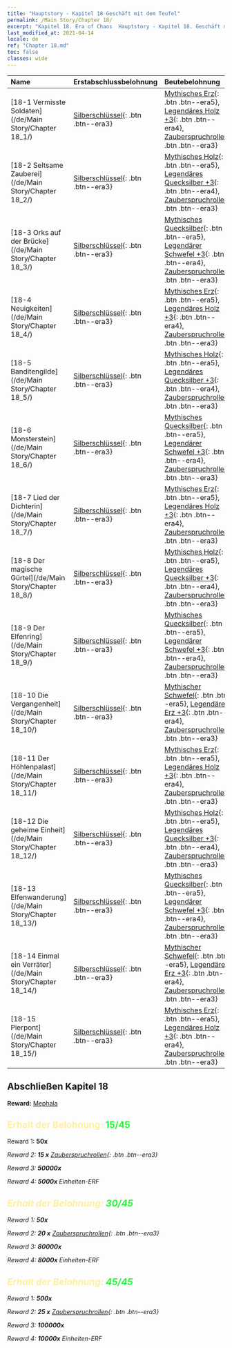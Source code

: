 ```yaml
---
title: "Hauptstory - Kapitel 18 Geschäft mit dem Teufel"
permalink: /Main Story/Chapter 18/
excerpt: "Kapitel 18. Era of Chaos  Hauptstory - Kapitel 18. Geschäft mit dem Teufel"
last_modified_at: 2021-04-14
locale: de
ref: "Chapter 18.md"
toc: false
classes: wide
---
```


  | Name |  Erstabschlussbelohnung | Beutebelohnung |
  |:------------|:------------|:------------| 
  | [18-1 Vermisste Soldaten](/de/Main Story/Chapter 18_1/) | [Silberschlüssel](/de/Items/con_693/){: .btn .btn--era3} | [Mythisches Erz](/de/Items/mat_61/){: .btn .btn--era5}, [Legendäres Holz +3](/de/Items/mat_55/){: .btn .btn--era4}, [Zauberspruchrollen](/de/Items/con_694/){: .btn .btn--era3} |
  | [18-2 Seltsame Zauberei](/de/Main Story/Chapter 18_2/) | [Silberschlüssel](/de/Items/con_693/){: .btn .btn--era3} | [Mythisches Holz](/de/Items/mat_62/){: .btn .btn--era5}, [Legendäres Quecksilber +3](/de/Items/mat_56/){: .btn .btn--era4}, [Zauberspruchrollen](/de/Items/con_694/){: .btn .btn--era3} |
  | [18-3 Orks auf der Brücke](/de/Main Story/Chapter 18_3/) | [Silberschlüssel](/de/Items/con_693/){: .btn .btn--era3} | [Mythisches Quecksilber](/de/Items/mat_63/){: .btn .btn--era5}, [Legendärer Schwefel +3](/de/Items/mat_57/){: .btn .btn--era4}, [Zauberspruchrollen](/de/Items/con_694/){: .btn .btn--era3} |
  | [18-4 Neuigkeiten](/de/Main Story/Chapter 18_4/) | [Silberschlüssel](/de/Items/con_693/){: .btn .btn--era3} | [Mythisches Erz](/de/Items/mat_61/){: .btn .btn--era5}, [Legendäres Holz +3](/de/Items/mat_55/){: .btn .btn--era4}, [Zauberspruchrollen](/de/Items/con_694/){: .btn .btn--era3} |
  | [18-5 Banditengilde](/de/Main Story/Chapter 18_5/) | [Silberschlüssel](/de/Items/con_693/){: .btn .btn--era3} | [Mythisches Holz](/de/Items/mat_62/){: .btn .btn--era5}, [Legendäres Quecksilber +3](/de/Items/mat_56/){: .btn .btn--era4}, [Zauberspruchrollen](/de/Items/con_694/){: .btn .btn--era3} |
  | [18-6 Monsterstein](/de/Main Story/Chapter 18_6/) | [Silberschlüssel](/de/Items/con_693/){: .btn .btn--era3} | [Mythisches Quecksilber](/de/Items/mat_63/){: .btn .btn--era5}, [Legendärer Schwefel +3](/de/Items/mat_57/){: .btn .btn--era4}, [Zauberspruchrollen](/de/Items/con_694/){: .btn .btn--era3} |
  | [18-7 Lied der Dichterin](/de/Main Story/Chapter 18_7/) | [Silberschlüssel](/de/Items/con_693/){: .btn .btn--era3} | [Mythisches Erz](/de/Items/mat_61/){: .btn .btn--era5}, [Legendäres Holz +3](/de/Items/mat_55/){: .btn .btn--era4}, [Zauberspruchrollen](/de/Items/con_694/){: .btn .btn--era3} |
  | [18-8 Der magische Gürtel](/de/Main Story/Chapter 18_8/) | [Silberschlüssel](/de/Items/con_693/){: .btn .btn--era3} | [Mythisches Holz](/de/Items/mat_62/){: .btn .btn--era5}, [Legendäres Quecksilber +3](/de/Items/mat_56/){: .btn .btn--era4}, [Zauberspruchrollen](/de/Items/con_694/){: .btn .btn--era3} |
  | [18-9 Der Elfenring](/de/Main Story/Chapter 18_9/) | [Silberschlüssel](/de/Items/con_693/){: .btn .btn--era3} | [Mythisches Quecksilber](/de/Items/mat_63/){: .btn .btn--era5}, [Legendärer Schwefel +3](/de/Items/mat_57/){: .btn .btn--era4}, [Zauberspruchrollen](/de/Items/con_694/){: .btn .btn--era3} |
  | [18-10 Die Vergangenheit](/de/Main Story/Chapter 18_10/) | [Silberschlüssel](/de/Items/con_693/){: .btn .btn--era3} | [Mythischer Schwefel](/de/Items/mat_64/){: .btn .btn--era5}, [Legendäres Erz +3](/de/Items/mat_54/){: .btn .btn--era4}, [Zauberspruchrollen](/de/Items/con_694/){: .btn .btn--era3} |
  | [18-11 Der Höhlenpalast](/de/Main Story/Chapter 18_11/) | [Silberschlüssel](/de/Items/con_693/){: .btn .btn--era3} | [Mythisches Erz](/de/Items/mat_61/){: .btn .btn--era5}, [Legendäres Holz +3](/de/Items/mat_55/){: .btn .btn--era4}, [Zauberspruchrollen](/de/Items/con_694/){: .btn .btn--era3} |
  | [18-12 Die geheime Einheit](/de/Main Story/Chapter 18_12/) | [Silberschlüssel](/de/Items/con_693/){: .btn .btn--era3} | [Mythisches Holz](/de/Items/mat_62/){: .btn .btn--era5}, [Legendäres Quecksilber +3](/de/Items/mat_56/){: .btn .btn--era4}, [Zauberspruchrollen](/de/Items/con_694/){: .btn .btn--era3} |
  | [18-13 Elfenwanderung](/de/Main Story/Chapter 18_13/) | [Silberschlüssel](/de/Items/con_693/){: .btn .btn--era3} | [Mythisches Quecksilber](/de/Items/mat_63/){: .btn .btn--era5}, [Legendärer Schwefel +3](/de/Items/mat_57/){: .btn .btn--era4}, [Zauberspruchrollen](/de/Items/con_694/){: .btn .btn--era3} |
  | [18-14 Einmal ein Verräter](/de/Main Story/Chapter 18_14/) | [Silberschlüssel](/de/Items/con_693/){: .btn .btn--era3} | [Mythischer Schwefel](/de/Items/mat_64/){: .btn .btn--era5}, [Legendäres Erz +3](/de/Items/mat_54/){: .btn .btn--era4}, [Zauberspruchrollen](/de/Items/con_694/){: .btn .btn--era3} |
  | [18-15 Pierpont](/de/Main Story/Chapter 18_15/) | [Silberschlüssel](/de/Items/con_693/){: .btn .btn--era3} | [Mythisches Erz](/de/Items/mat_61/){: .btn .btn--era5}, [Legendäres Holz +3](/de/Items/mat_55/){: .btn .btn--era4}, [Zauberspruchrollen](/de/Items/con_694/){: .btn .btn--era3} |


## Abschließen Kapitel 18

 **Reward:** [Mephala](/de/heroes/Mephala/)



## <span style="color: #ffeea0">Erhalt der Belohnung: </span><span style="color: #27f73a">15/45</span>

 Reward 1:  **50x** <i class="fas fa-gem"/>

 Reward 2: **15 x** [Zauberspruchrollen](/de/Items/con_694/){: .btn .btn--era3}

 Reward 3:  **50000x** <i class="fas fa-coins"/>

 Reward 4:  **5000x** Einheiten-ERF



## <span style="color: #ffeea0">Erhalt der Belohnung: </span><span style="color: #27f73a">30/45</span>

 Reward 1:  **50x** <i class="fas fa-gem"/>

 Reward 2: **20 x** [Zauberspruchrollen](/de/Items/con_694/){: .btn .btn--era3}

 Reward 3:  **80000x** <i class="fas fa-coins"/>

 Reward 4:  **8000x** Einheiten-ERF



## <span style="color: #ffeea0">Erhalt der Belohnung: </span><span style="color: #27f73a">45/45</span>

 Reward 1:  **500x** <i class="fas fa-gem"/>

 Reward 2: **25 x** [Zauberspruchrollen](/de/Items/con_694/){: .btn .btn--era3}

 Reward 3:  **100000x** <i class="fas fa-coins"/>

 Reward 4:  **10000x** Einheiten-ERF

